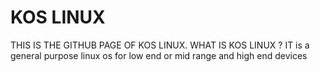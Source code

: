 
# KOS LINUX 
THIS IS THE GITHUB PAGE OF KOS LINUX.
WHAT IS KOS LINUX ?
IT  is a general purpose linux os for low end or mid range and high end devices 
